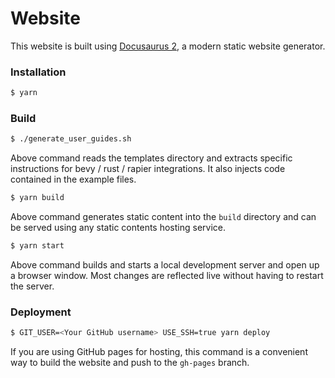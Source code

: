 # Website

This website is built using [Docusaurus 2](https://v2.docusaurus.io/), a modern static website generator.

### Installation

```sh
$ yarn
```

### Build

```sh
$ ./generate_user_guides.sh
```

Above command reads the templates directory and extracts specific instructions for bevy / rust / rapier integrations.
It also injects code contained in the example files.

```sh
$ yarn build
```

Above command generates static content into the `build` directory and can be served using any static contents hosting service.

```sh
$ yarn start
```

Above command builds and starts a local development server and open up a browser window. Most changes are reflected live without having to restart the server.

### Deployment

```sh
$ GIT_USER=<Your GitHub username> USE_SSH=true yarn deploy
```

If you are using GitHub pages for hosting, this command is a convenient way to build the website and push to the `gh-pages` branch.
